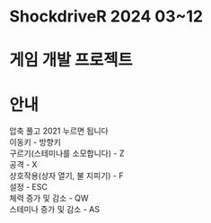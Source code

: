 
# ShockdriveR 2024 03~12   
# 게임 개발 프로젝트
# 안내



압축 풀고 2021 누르면 됩니다  
이동키 - 방향키  
구르기(스테미나를 소모합니다) - Z  
공격 - X  
상호작용(상자 열기, 불 지피기) - F  
설정 - ESC  
체력 증가 및 감소 - QW  
스테미나 증가 및 감소 - AS  
